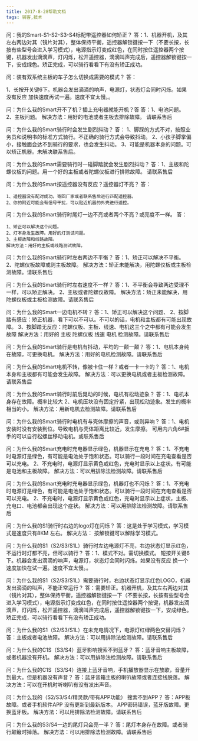 ```yaml
---
title: 2017-8-28帮助文档
tags: 骑客,技术
---
```

问：我的Smart-S1-S2-S3-S4标配带遥控器如何矫正？
答：1、机器开机，及其左右两边对其（镜片对其），整体保持平衡，遥控器解锁键按一下（不要长按，长按有些型号会进入学习模式），电源指示灯变成红色，在同时按住遥控器两个按键，机器发出滴滴声，灯闪烁，松开遥控器，滴滴叫声完成后，遥控器解锁键按一下，安成绿色。矫正完成，可以骑行看看下有没有矫正成功。


问：装有双系统主板的车子怎么切换成需要的模式？
答：

1、长按开关键6下。机器会发出滴滴的响声，电源灯，状态灯会同时闪烁。如果没有反应  加快速度再试一遍。速度不宜太慢。。

问：为什么我的Smart开不了机？插上充电器就能开机？答
答：1、电池问题。
2、主板问题。
解决方法：用好的电池或者主板去排除故障。
请联系售后

问：为什么我的Smart骑行时会发生剧烈抖动？
答：
1、脚踩的方式不对，按照业务员和说明书的标准方式骑行。不正确的骑行方式会导致抖动。
2、小孩子脚掌偏小，接触面会达不到骑行的要求，也会发生抖动。
3、可能是机器本身的问题。可以矫正机器。未解决联系售后。

问：为什么我的Smart需要骑行时一碰脚踏就会发生剧烈抖动？
答：1、主板和陀螺仪板的问题。用一个好的主板或者陀螺仪板进行排除故障。
请联系售后


问：为什么我的Smart按遥控器没有反应？遥控器灯不亮？
答：

	1、遥控器没有配对成功。寄回厂家或者联系售后进行匹配遥控器。
    2、你的附近可能会有信号干扰，可以贴近机器的外壳进行遥控。

问：为什么我的Smart骑行时尾灯一边不亮或者两个不亮？或亮度不一样。
答：

	1、矫正可以解决这个问题。
	2、灯本身发生故障。用好的灯测试问题。
	3、主板故障和线路故障。
	解决方法：用好的主板或线路测试故障。

问：为什么我的Smart骑行时左右两边不平衡？
答：1、矫正可以解决不平衡。
2、陀螺仪板故障或则主板故障。
解决方法：矫正未能解决，用陀螺仪板或主板检测故障。请联系售后


问：为什么我的Smart骑行时左右速度不一样？
答：1、不平衡会导致两边受理不一样，可以矫正解决。
2、主板或者陀螺仪故障。
解决方法：矫正未能解决，用陀螺仪板或主板检测故障。请联系售后


问：为什么我的Smart一边电机不转？
答：1、矫正可以解决这个问题、
2、按脚踏有感应：矫正机器，看下可以不可以。不可以的话，电机和主板都有可能出现故障。
3、按脚踏无反应：陀螺仪板、主板、线速、电机这三个之中都有可能会发生故障
      解决方法：用好的  主板 陀螺仪板  线速 电机  检测故障。请联系售后


问：为什么我的Smart骑行是电机有抖动，平均的一颠一颠？
答：1、电机本身纯在故障，可更换电机。
    解决方法：用好的电机检测故障。请联系售后


问：为什么我的Smart电机不转，像被卡住一样？或者一卡一卡的？
答：1、电机本身和主板都有可能会发生故障。
    解决方法：可以更换电机或者主板检测故障。请联系售后


问：为什么我的Smart骑行时前后晃动的时候，电机有松动迹象？
答：1、电机本身存在故障。概率比较大
2、电机压块没有固定拧紧，出现松动迹象。发生的概率相当的小。
 解决方法：用新电机去检测故障。请联系售后


问：为什么我的Smart骑行时电机有与壳体摩擦的声音，或则异响？
答：1、电机安装时没有安装到位。导致电机与壳体距离比较近，发生摩擦。
      可用内六角6#扳手的可以自行松螺丝移动电机。或联系售后


问：为什么我的Smart充电时充电器显示绿色，机器显示在充电？
答：1、不充电时电源灯是绿色，有可能是电池处于饱和状态。可以骑行一段时间在充电查看是否可以充电。
2、不充电时，电源灯显示黄色或红色，充电时显示以上症状。有可能是电池和主板故障。
    解决方法：可以用排除法检测故障。请联系售后


问：为什么我的Smart充电时充电器显示绿色，机器灯也不闪烁？
答：1、不充电时电源灯是绿色，有可能是电池处于饱和状态。可以骑行一段时间在充电查看是否可以充电。
2、不充电时，电源灯显示黄色或红色，充电时显示以上症状，主板、充电口、电池都会出现这个症状。
解决方法：可以用排除法检测故障。请联系售后

问：为什么我的S1骑行时右边的logo灯在闪烁？
答：这是处于学习模式，学习模式是速度只有8KM 左右。
   解决方法： 按解锁键可以解除学习模式。

问：为什么我的S1（S2/S3/S1L）骑行时左边电源灯不亮，右边状态灯显示红色，不运行时灯都不亮，但可以骑行？
答：1、模式不对。需切换模式。
   短按开关键6下。机器会发出滴滴的响声，电源灯，状态灯会同时闪烁。如果没有反应  换一个速度加快在试一遍。速度不宜太慢。。

问：为什么我的S1（S2/S3/S1L）需要骑行时，右边状态灯显示红色LOGO，机器发出滴滴的叫声，不能正常运行？
答：需要矫正。机器开机，及其左右两边对其（镜片对其），整体保持平衡，遥控器解锁键按一下（不要长按，长按有些型号会进入学习模式），电源指示灯变成红色，在同时按住遥控器两个按键，机器发出滴滴声，灯闪烁，松开遥控器，滴滴叫声完成后，遥控器解锁键按一下，安成绿色。矫正完成，可以骑行看看下有没有矫正成功。

问：为什么我的S1（S2/S3/S1L）在未充电情况下，电源灯红绿两色交替闪烁？
答：主板或者电池故障。
解决方法：可以用排除法检测故障。请联系售后


问：为什么我的C1S（S3/S4）蓝牙影响搜索不到蓝牙？
答：蓝牙音响主板故障，或者机器没有开机。
解决方法：可以用排除法检测故障。请联系售后

问：为什么我的C1S（S3/S4）连接上蓝牙音响，手机播放器显示在放歌，音量开到最大。但是机器没有声音？
答：蓝牙音箱主板的喇叭故障或者连接线脱落。
解决方法：可以在开机时听喇叭有没有发出声音。

问：为什么我的（S2/S3/S4/精灵款/带有APP功能） 搜索不到APP？
答：APP板故障。或者手机软件APP  没有更新到最新版本。
    APP密码错误，蓝牙版故障。更换蓝牙板。
   解决方法：可以用排除法检测故障。请联系售后


问：为什么我的S3/S4一边的尾灯只会亮一半？
答：尾灯本身存在故障。或者骑行颠簸时掉落。
解决方法：可以用排除法检测故障。请联系售后
